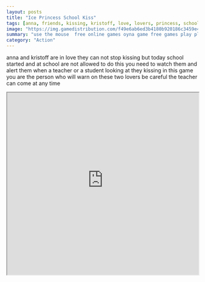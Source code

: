 ```yaml
---
layout: posts
title: "Ice Princess School Kiss"
tags: [anna, friends, kissing, kristoff, love, lovers, princess, school, free, online, games, oyna, game, free, games, play, play, games]
image: "https://img.gamedistribution.com/f49e6ab6ed3b4180b920186c3459e478.jpg"
summary: "use the mouse  free online games oyna game free games play play games"
category: "Action"
---
```


anna and kristoff are in love they can not stop kissing but today school started and at school are not allowed to do this you need to watch them and alert them when a teacher or a student looking at they kissing in this game you are the person who will warn on these two lovers be careful the teacher can come at any time

<iframe width="100%" height="480px;" src="https://html5.gamedistribution.com/f49e6ab6ed3b4180b920186c3459e478/"></iframe>